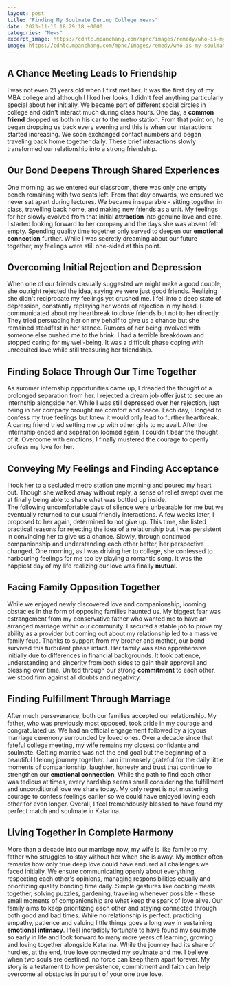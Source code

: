 ```yaml
---
layout: post
title: "Finding My Soulmate During College Years"
date: 2023-11-16 18:29:18 +0000
categories: "News"
excerpt_image: https://cdntc.mpanchang.com/mpnc/images/remedy/who-is-my-soulmate.jpg
image: https://cdntc.mpanchang.com/mpnc/images/remedy/who-is-my-soulmate.jpg
---
```


## A Chance Meeting Leads to Friendship
I was not even 21 years old when I first met her. It was the first day of my MBA college and although I liked her looks, I didn't feel anything particularly special about her initially. We became part of different social circles in college and didn't interact much during class hours. 
One day, a **common friend** dropped us both in his car to the metro station. From that point on, he began dropping us back every evening and this is when our interactions started increasing. We soon exchanged contact numbers and began traveling back home together daily. These brief interactions slowly transformed our relationship into a strong friendship.
## Our Bond Deepens Through Shared Experiences 
One morning, as we entered our classroom, there was only one empty bench remaining with two seats left. From that day onwards, we ensured we never sat apart during lectures. We became inseparable - sitting together in class, travelling back home, and making new friends as a unit. 
My feelings for her slowly evolved from that initial **attraction** into genuine love and care. I started looking forward to her company and the days she was absent felt empty. Spending quality time together only served to deepen our **emotional connection** further. While I was secretly dreaming about our future together, my feelings were still one-sided at this point.
## Overcoming Initial Rejection and Depression
When one of our friends casually suggested we might make a good couple, she outright rejected the idea, saying we were just good friends. Realizing she didn't reciprocate my feelings yet crushed me. I fell into a deep state of depression, constantly replaying her words of rejection in my head. 
I communicated about my heartbreak to close friends but not to her directly. They tried persuading her on my behalf to give us a chance but she remained steadfast in her stance. 
Rumors of her being involved with someone else pushed me to the brink. I had a terrible breakdown and stopped caring for my well-being. It was a difficult phase coping with unrequited love while still treasuring her friendship.
## Finding Solace Through Our Time Together 
As summer internship opportunities came up, I dreaded the thought of a prolonged separation from her. I rejected a dream job offer just to secure an internship alongside her. 
While I was still depressed over her rejection, just being in her company brought me comfort and peace. Each day, I longed to confess my true feelings but knew it would only lead to further heartbreak. A caring friend tried setting me up with other girls to no avail. 
After the internship ended and separation loomed again, I couldn't bear the thought of it. Overcome with emotions, I finally mustered the courage to openly profess my love for her.
## Conveying My Feelings and Finding Acceptance
I took her to a secluded metro station one morning and poured my heart out. Though she walked away without reply, a sense of relief swept over me at finally being able to share what was bottled up inside.  
The following uncomfortable days of silence were unbearable for me but we eventually returned to our usual friendly interactions. A few weeks later, I proposed to her again, determined to not give up. This time, she listed practical reasons for rejecting the idea of a relationship but I was persistent in convincing her to give us a chance.
Slowly, through continued companionship and understanding each other better, her perspective changed. One morning, as I was driving her to college, she confessed to harbouring feelings for me too by playing a romantic song. It was the happiest day of my life realizing our love was finally **mutual**.
## Facing Family Opposition Together
While we enjoyed newly discovered love and companionship, looming obstacles in the form of opposing families haunted us. My biggest fear was estrangement from my conservative father who wanted me to have an arranged marriage within our community. 
I secured a stable job to prove my ability as a provider but coming out about my relationship led to a massive family feud. Thanks to support from my brother and mother, our bond survived this turbulent phase intact. 
Her family was also apprehensive initially due to differences in financial backgrounds. It took patience, understanding and sincerity from both sides to gain their approval and blessing over time. United through our strong **commitment** to each other, we stood firm against all doubts and negativity.
## Finding Fulfillment Through Marriage
After much perseverance, both our families accepted our relationship. My father, who was previously most opposed, took pride in my courage and congratulated us. We had an official engagement followed by a joyous marriage ceremony surrounded by loved ones. 
Over a decade since that fateful college meeting, my wife remains my closest confidante and soulmate. Getting married was not the end goal but the beginning of a beautiful lifelong journey together. I am immensely grateful for the daily little moments of companionship, laughter, honesty and trust that continue to strengthen our **emotional connection**. 
While the path to find each other was tedious at times, every hardship seems small considering the fulfillment and unconditional love we share today. My only regret is not mustering courage to confess feelings earlier so we could have enjoyed loving each other for even longer. Overall, I feel tremendously blessed to have found my perfect match and soulmate in Katarina.
## Living Together in Complete Harmony 
More than a decade into our marriage now, my wife is like family to my father who struggles to stay without her when she is away. My mother often remarks how only true deep love could have endured all challenges we faced initially. 
We ensure communicating openly about everything, respecting each other's opinions, managing responsibilities equally and prioritizing quality bonding time daily. Simple gestures like cooking meals together, solving puzzles, gardening, traveling whenever possible - these small moments of companionship are what keep the spark of love alive.
Our family aims to keep prioritizing each other and staying connected through both good and bad times. While no relationship is perfect, practicing empathy, patience and valuing little things goes a long way in sustaining **emotional intimacy**. I feel incredibly fortunate to have found my soulmate so early in life and look forward to many more years of learning, growing and loving together alongside Katarina.
While the journey had its share of hurdles, at the end, true love connected my soulmate and me. I believe when two souls are destined, no force can keep them apart forever. My story is a testament to how persistence, commitment and faith can help overcome all obstacles in pursuit of your one true love.